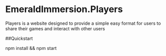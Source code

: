 # EmeraldImmersion.Players
Players is a website designed to provide a simple easy format for users to share their games and interact with other users


##Quickstart

npm install && npm start

